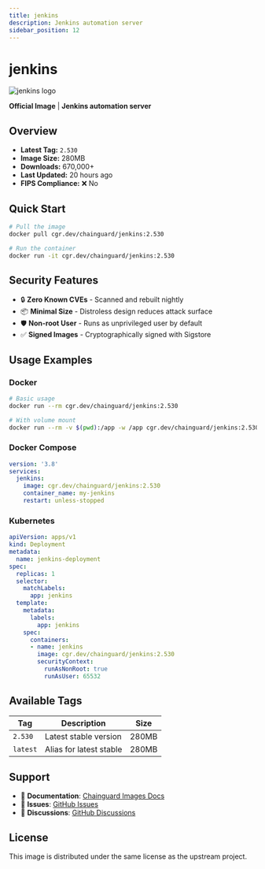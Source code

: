 ```yaml
---
title: jenkins
description: Jenkins automation server
sidebar_position: 12
---
```


# jenkins

![jenkins logo](https://cdn.jsdelivr.net/gh/devicons/devicon/icons/jenkins/jenkins-original.svg)

**Official Image** | **Jenkins automation server**

## Overview

- **Latest Tag:** `2.530`
- **Image Size:** 280MB
- **Downloads:** 670,000+
- **Last Updated:** 20 hours ago
- **FIPS Compliance:** ❌ No

## Quick Start

```bash
# Pull the image
docker pull cgr.dev/chainguard/jenkins:2.530

# Run the container
docker run -it cgr.dev/chainguard/jenkins:2.530
```

## Security Features

- 🔒 **Zero Known CVEs** - Scanned and rebuilt nightly
- 📦 **Minimal Size** - Distroless design reduces attack surface
- 🛡️ **Non-root User** - Runs as unprivileged user by default
- ✅ **Signed Images** - Cryptographically signed with Sigstore

## Usage Examples

### Docker

```bash
# Basic usage
docker run --rm cgr.dev/chainguard/jenkins:2.530

# With volume mount
docker run --rm -v $(pwd):/app -w /app cgr.dev/chainguard/jenkins:2.530
```

### Docker Compose

```yaml
version: '3.8'
services:
  jenkins:
    image: cgr.dev/chainguard/jenkins:2.530
    container_name: my-jenkins
    restart: unless-stopped
```

### Kubernetes

```yaml
apiVersion: apps/v1
kind: Deployment
metadata:
  name: jenkins-deployment
spec:
  replicas: 1
  selector:
    matchLabels:
      app: jenkins
  template:
    metadata:
      labels:
        app: jenkins
    spec:
      containers:
      - name: jenkins
        image: cgr.dev/chainguard/jenkins:2.530
        securityContext:
          runAsNonRoot: true
          runAsUser: 65532
```

## Available Tags

| Tag | Description | Size |
|-----|-------------|------|
| `2.530` | Latest stable version | 280MB |
| `latest` | Alias for latest stable | 280MB |

## Support

- 📖 **Documentation**: [Chainguard Images Docs](/)
- 🐛 **Issues**: [GitHub Issues](https://github.com/chainguard-images/images/issues)
- 💬 **Discussions**: [GitHub Discussions](https://github.com/chainguard-images/images/discussions)

## License

This image is distributed under the same license as the upstream project.
